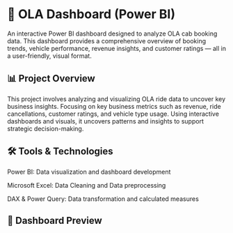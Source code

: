 # 🚗 OLA Dashboard (Power BI)

An interactive Power BI dashboard designed to analyze OLA cab booking data. This dashboard provides a comprehensive overview of booking trends, vehicle performance, revenue insights, and customer ratings — all in a user-friendly, visual format.

## 📊 Project Overview

This project involves analyzing and visualizing OLA ride data to uncover key business insights. Focusing on key business metrics such as revenue, ride cancellations, customer ratings, and vehicle type usage. Using interactive dashboards and visuals, it uncovers patterns and insights to support strategic decision-making.

## 🛠 Tools & Technologies
Power BI: Data visualization and dashboard development

Microsoft Excel: Data Cleaning and Data preprocessing

DAX & Power Query: Data transformation and calculated measures

## 📸 Dashboard Preview


